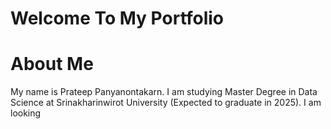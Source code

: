 # Welcome To My Portfolio

# About Me
My name is Prateep Panyanontakarn. I am studying Master Degree in Data Science at Srinakharinwirot University (Expected to graduate in 2025). I am looking 

